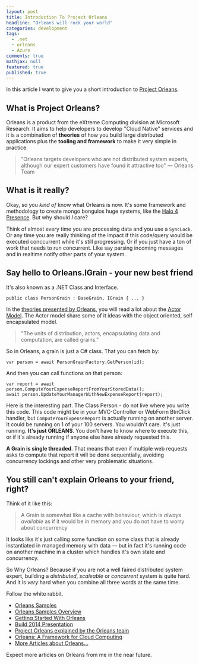 ```yaml
---
layout: post
title: Introduction To Project Orleans
headline: "Orleans will rock your world"
categories: development
tags: 
  - .net
  - orleans
  - Azure
comments: true
mathjax: null
featured: true
published: true
---
```

In this article I want to give you a short introduction to [Project Orleans](http://orleans.codeplex.com).

## What is Project Orleans?
Orleans is a product from the eXtreme Computing division at Microsoft Research. It aims to help developers to develop "Cloud Native" services and it is a combination of **theories** of how you build large distributed applications plus the **tooling and framework** to make it very simple in practice.

> "Orleans targets developers who are not distributed system experts, although our expert customers have found it attractive too" &mdash; Orleans Team

## What is it really?
Okay, so you *kind of* know what Orleans is now. It's some framework and methodology to create mongo bongulos huge systems, like the [Halo 4 Presence](http://channel9.msdn.com/Events/Build/2014/3-641).
But why should *I* care?

Think of almost every time you are processing data and you use a `SyncLock`. Or any time you are really thinking of the impact if this code/query would be executed conccurrent while it's still progressing. Or if you just have a ton of work that needs to run concurrent. Like say parsing incoming messages and in realtime notify other parts of your system.

## Say hello to Orleans.IGrain - your new best friend
It's also known as a .NET Class and Interface.

    public class PersonGrain : BaseGrain, IGrain { ... }

In the [theories presented by Orleans](http://orleans.codeplex.com/wikipage?title=Getting%20Started%20with%20Orleans&referringTitle=Orleans%20Documentation), you will read a lot about the [Actor Model](http://orleans.codeplex.com/wikipage?title=Core%20Concepts&referringTitle=Getting%20Started%20with%20Orleans). The Actor model share some of it ideas with the object oriented, self encapsulated model.

> "The units of distribution, actors, encapsulating data and computation, are called grains."

So in Orleans, a grain is just a C# class. That you can fetch by:
 
	var person = await PersonGrainFactory.GetPerson(id);

And then you can call functions on that person:

	var report = await person.ComputeYourExpenseReportFromYourStoredData();
	await person.UpdateYourManagerWithNewExpenseReport(report);

Here is the interesting part. The Class Person - do not live where you write this code. This code might be in your MVC-Controller or WebForm BtnClick handler, but `ComputeYourExpenseReport` is actually running on another server. It could be running on 1 of your 100 servers. You wouldn't care. It's just running. **It's just ORLEANS**. You don't have to know where to execute this, or if it's already running if anyone else have already requested this. 

**A Grain is single threaded**. That means that even if multiple web requests asks to compute that report it will be done sequentially, avoiding concurrency lockings and other very problematic situations. 

## You still can't explain Orleans to your friend, right?
Think of it like this:

> A Grain is somewhat like a cache with behaviour, which is *always available* as if it would be in memory and you do not have to worry about concurrency

It looks liks it's just calling some function on some class that is already instantiated in managed memory with data &mdash; but in fact it's running code on another machine in a cluster which handles it's own state and concurrency.

So Why Orleans? Because if you are not a well faired distributed system expert, building a *distributed*, *scaleable* or *concurrent* system is quite hard. And it is *very* hard when you combine all three words at the same time. 

Follow the white rabbit.

* [Orleans Samples](http://orleans.codeplex.com/)
* [Orleans Samples Overview](http://orleans.codeplex.com/wikipage?title=Samples%20Overview&referringTitle=Documentation)
* [Getting Started With Orleans](http://orleans.codeplex.com/wikipage?title=Getting%20Started%20with%20Orleans&referringTitle=Orleans%20Documentation)
* [Build 2014 Presentation](https://channel9.msdn.com/Events/Build/2014/3-641)
* [Project Orleans explained by the Orleans team](http://channel9.msdn.com/Shows/Going+Deep/Project-Orleans-A-Cloud-Computing-Framework)
* [Orleans: A Framework for Cloud Computing](http://research.microsoft.com/pubs/141999/pldi%2011%20submission%20public.pdf)
* [More Articles about Orleans...](http://orleans.codeplex.com/wikipage?title=Articles&referringTitle=Documentation)  

Expect more articles on Orleans from me in the near future.
 
